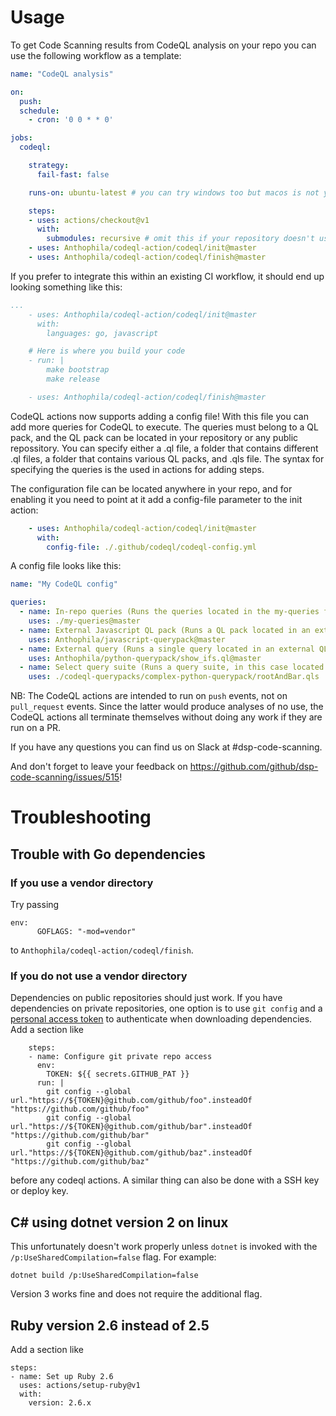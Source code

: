 # Usage

To get Code Scanning results from CodeQL analysis on your repo you can use the following workflow as a template:

```yaml
name: "CodeQL analysis"

on: 
  push:
  schedule:
    - cron: '0 0 * * 0'

jobs:
  codeql:

    strategy:
      fail-fast: false

    runs-on: ubuntu-latest # you can try windows too but macos is not yet supported

    steps:
    - uses: actions/checkout@v1
      with:
        submodules: recursive # omit this if your repository doesn't use submodules
    - uses: Anthophila/codeql-action/codeql/init@master
    - uses: Anthophila/codeql-action/codeql/finish@master
```

If you prefer to integrate this within an existing CI workflow, it should end up looking something like this:
```yaml
...
    - uses: Anthophila/codeql-action/codeql/init@master
      with:
        languages: go, javascript

    # Here is where you build your code
    - run: |  
        make bootstrap
        make release

    - uses: Anthophila/codeql-action/codeql/finish@master
```

CodeQL actions now supports adding a config file! With this file you can add more queries for CodeQL to execute. The queries must belong to a QL pack, and the QL pack can be located in your repository or any public repossitory. You can specify either a .ql file, a folder that contains different .ql files, a folder that contains various QL packs, and .qls file. The syntax for specifying the queries is the used in actions for adding steps.

The configuration file can be located anywhere in your repo, and for enabling it you need to point at it add a config-file parameter to the init action:

```yaml
    - uses: Anthophila/codeql-action/codeql/init@master
      with:
        config-file: ./.github/codeql/codeql-config.yml
```

A config file looks like this:

```yaml
name: "My CodeQL config"

queries: 
  - name: In-repo queries (Runs the queries located in the my-queries folder of the repo)
    uses: ./my-queries@master
  - name: External Javascript QL pack (Runs a QL pack located in an external repo)
    uses: Anthophila/javascript-querypack@master
  - name: External query (Runs a single query located in an external QL pack) 
    uses: Anthophila/python-querypack/show_ifs.ql@master 
  - name: Select query suite (Runs a query suite, in this case located in an external QL pack)
    uses: ./codeql-querypacks/complex-python-querypack/rootAndBar.qls
```

NB: The CodeQL actions are intended to run on `push` events, not on `pull_request` events. Since the latter would produce analyses of no use, the CodeQL actions all terminate themselves without doing any work if they are run on a PR.

If you have any questions you can find us on Slack at #dsp-code-scanning.

And don't forget to leave your feedback on https://github.com/github/dsp-code-scanning/issues/515!

# Troubleshooting

## Trouble with Go dependencies

### If you use a vendor directory

Try passing
```
env:
      GOFLAGS: "-mod=vendor"
```
to `Anthophila/codeql-action/codeql/finish`.

### If you do not use a vendor directory

Dependencies on public repositories should just work. If you have dependencies on private repositories, one option is to use `git config` and a [personal access token](https://help.github.com/en/github/authenticating-to-github/creating-a-personal-access-token-for-the-command-line) to authenticate when downloading dependencies. Add a section like
```
    steps:
    - name: Configure git private repo access
      env:
        TOKEN: ${{ secrets.GITHUB_PAT }}
      run: |
        git config --global url."https://${TOKEN}@github.com/github/foo".insteadOf "https://github.com/github/foo"
        git config --global url."https://${TOKEN}@github.com/github/bar".insteadOf "https://github.com/github/bar"
        git config --global url."https://${TOKEN}@github.com/github/baz".insteadOf "https://github.com/github/baz"
```
before any codeql actions. A similar thing can also be done with a SSH key or deploy key.

## C# using dotnet version 2 on linux

This unfortunately doesn't work properly unless `dotnet` is invoked with the `/p:UseSharedCompilation=false` flag. For example:
```
dotnet build /p:UseSharedCompilation=false
```
Version 3 works fine and does not require the additional flag.

## Ruby version 2.6 instead of 2.5

Add a section like
```
steps:
- name: Set up Ruby 2.6
  uses: actions/setup-ruby@v1
  with:
    version: 2.6.x
```
